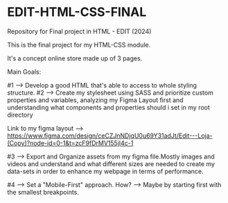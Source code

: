 # EDIT-HTML-CSS-FINAL
Repository for Final project in HTML - EDIT (2024)


This is the final project for my HTML-CSS module.

It's a concept online store made up of 3 pages.

Main Goals:


#1 --> Develop a good HTML that's able to access to whole styling structure.
#2 --> Create my stylesheet using SASS and prioritize custom properties and variables, analyzing my Figma Layout first and understanding what components and properties should i set in my root directory

Link to my figma layout --> https://www.figma.com/design/ceCZJnNDjqU0u69Y31adJt/Edit---Loja-(Copy)?node-id=0-1&t=zcF9fDrMV155jl4c-1

#3 --> Export and Organize assets from my figma file.Mostly images and videos and understand and what different sizes are needed to create my data-sets in order to enhance my webpage in terms of performance.

#4 --> Set a "Mobile-First" approach. How? --> Maybe by starting first with the smallest breakpoints. 








